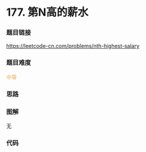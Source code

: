 # 177. 第N高的薪水

### 题目链接

https://leetcode-cn.com/problems/nth-highest-salary

### 题目难度

<font color=#F0AD4E>中等</font>

### 思路



### 图解

无

### 代码

```python
```